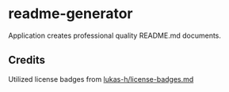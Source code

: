 # readme-generator

Application creates professional quality README.md documents.

## Credits

Utilized license badges from [lukas-h/license-badges.md](#https://gist.github.com/lukas-h/2a5d00690736b4c3a7ba)
